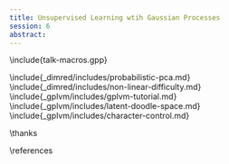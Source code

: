 ```yaml
---
title: Unsupervised Learning wtih Gaussian Processes
session: 6
abstract: 
---
```


\include{talk-macros.gpp}

\include{_dimred/includes/probabilistic-pca.md}
\include{_dimred/includes/non-linear-difficulty.md}
\include{_gplvm/includes/gplvm-tutorial.md}
\include{_gplvm/includes/latent-doodle-space.md}
\include{_gplvm/includes/character-control.md}

\thanks

\references

